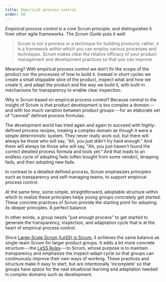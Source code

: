 ```yaml
---
title: Empirical process control
order: 50
---
```


*Empirical process control* is a core Scrum principle, and distinguishes it from other agile frameworks. The *Scrum Guide* puts it well:

> Scrum is not a process or a technique for building products; rather, it is a framework within which you can employ various processes and techniques. Scrum makes clear the relative efficacy of your product management and development practices so that you can improve.

Meaning? With empirical process control we don’t fix the scope of the product nor the processes of how to build it. Instead in short cycles we create a small shippable slice of the product, inspect what and how we create it, and adapt the product and the way we build it, with built-in mechanisms for transparency to enable clear inspection.

Why is Scrum based on empirical process control? Because central to the insight of Scrum is that product development is too complex a domain---and with too much variation between product groups---for an elaborate set of "canned" defined process formulas.

The development world has tried again and again to succeed with highly-defined process recipes, treating a complex domain as though it were a simple deterministic system. They never really work out, but there will always be those who will say, "Ah, you just didn't try hard enough." And there will always be those who will say, "Ah, you just haven't found the correct detailed process formula and tools yet." And that leads to an endless cycle of adopting fads (often bought from some vendor), dropping fads, and then adopting new fads.

In contrast to a detailed defined process, Scrum emphasizes *principles* such as transparency and self-managing teams, to support empirical process control.

At the same time, some simple, straightforward, adoptable structure within which to realize these principles helps young groups concretely get started. These concrete practices of Scrum provide the starting point for adopting its deeper principles. A perfect balance.

In other words, a group needs "just enough process" to get started to generate the transparency, inspection, and adaptation cycle that is at the heart of empirical process control.

Since [Large-Scale Scrum (LeSS) is Scrum](./large_scale_scrum_is_scrum.html), it achieves the same balance as single-team Scrum for larger product groups. It adds a bit more concrete structure---the [LeSS Rules](../rules/index.html)---to Scrum, whose purpose is to maintain transparency and emphasize the inspect-adapt cycle so that groups can continuously improve their own ways of working. These practices and structure make it easy to start, but are intentionally ‘incomplete’ so that groups have *space* for the vast situational learning and adaptation needed in complex domains such as development.
